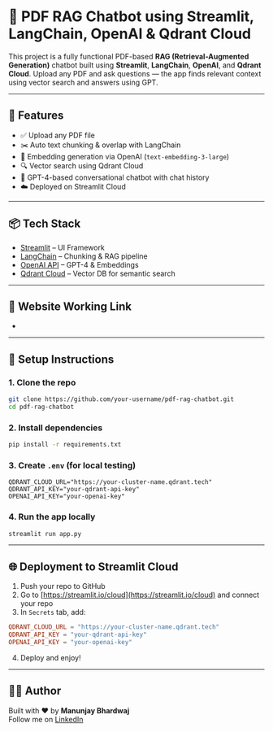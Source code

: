 
# 📘 PDF RAG Chatbot using Streamlit, LangChain, OpenAI & Qdrant Cloud

This project is a fully functional PDF-based **RAG (Retrieval-Augmented Generation)** chatbot built using **Streamlit**, **LangChain**, **OpenAI**, and **Qdrant Cloud**. Upload any PDF and ask questions — the app finds relevant context using vector search and answers using GPT.

---

## 🚀 Features

- ✅ Upload any PDF file
- ✂️ Auto text chunking & overlap with LangChain
- 🧠 Embedding generation via OpenAI (`text-embedding-3-large`)
- 🔍 Vector search using Qdrant Cloud
- 🤖 GPT-4-based conversational chatbot with chat history
- ☁️ Deployed on Streamlit Cloud

---

## 📦 Tech Stack

- [Streamlit](https://streamlit.io/) – UI Framework
- [LangChain](https://www.langchain.com/) – Chunking & RAG pipeline
- [OpenAI API](https://platform.openai.com/) – GPT-4 & Embeddings
- [Qdrant Cloud](https://cloud.qdrant.io) – Vector DB for semantic search

---

## 📁 Website Working Link

-

---

## 🔑 Setup Instructions

### 1. Clone the repo

```bash
git clone https://github.com/your-username/pdf-rag-chatbot.git
cd pdf-rag-chatbot
```

### 2. Install dependencies

```bash
pip install -r requirements.txt
```

### 3. Create `.env` (for local testing)

```env
QDRANT_CLOUD_URL="https://your-cluster-name.qdrant.tech"
QDRANT_API_KEY="your-qdrant-api-key"
OPENAI_API_KEY="your-openai-key"
```

### 4. Run the app locally

```bash
streamlit run app.py
```

---

## 🌐 Deployment to Streamlit Cloud

1. Push your repo to GitHub
2. Go to [https://streamlit.io/cloud](https://streamlit.io/cloud) and connect your repo
3. In `Secrets` tab, add:

```toml
QDRANT_CLOUD_URL = "https://your-cluster-name.qdrant.tech"
QDRANT_API_KEY = "your-qdrant-api-key"
OPENAI_API_KEY = "your-openai-key"
```

4. Deploy and enjoy!

---

## 👨‍💻 Author

Built with ❤️ by **Manunjay Bhardwaj**  
Follow me on [LinkedIn](https://www.linkedin.com/in/manunjaybhardwaj)
